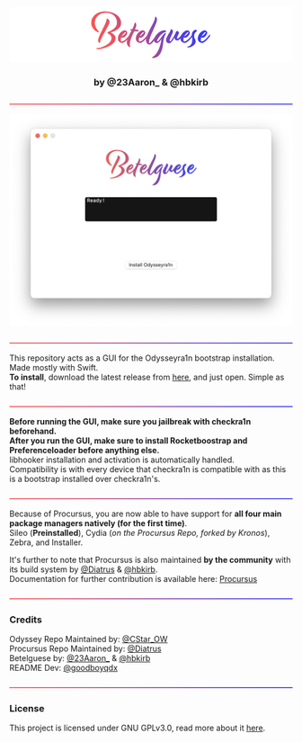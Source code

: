 <center>
  <a href="#"><img src="Assets/readme banner.png" alt="Betelguese"></a>
  <br/>
  <h3 align="center">by @23Aaron_ & @hbkirb</h3>
</center>

<a href="#"><img src="Assets/coloured line.png" alt=""></a>

<p align="center"><a href="#readme"><img src="Assets/screenshot.png" alt="screenshot"></a></p>

<a href="#readme"><img src="Assets/coloured line.png" alt=""></a>

This repository acts as a GUI for the Odysseyra1n bootstrap installation. Made mostly with Swift.<br/>
**To install**, download the latest release from [here](https://github.com/23Aaron/Betelguese/releases), and just open. Simple as that!<br/>

<a href="#readme"><img src="Assets/coloured line.png" alt=""></a>

**Before running the GUI, make sure you jailbreak with checkra1n beforehand.**<br/>
**After you run the GUI, make sure to install Rocketboostrap and Preferenceloader before anything else.**<br/>
libhooker installation and activation is automatically handled.<br/>
Compatibility is with every device that checkra1n is compatible with as this is a bootstrap installed over checkra1n's.<br/>

<a href="#readme"><img src="Assets/coloured line.png" alt=""></a>

Because of Procursus, you are now able to have support for **all four main package managers natively (for the first time)**.<br/>
Sileo (**Preinstalled**), Cydia (*on the Procursus Repo, forked by Kronos*), Zebra, and Installer.<br/>

It's further to note that Procursus is also maintained **by the community** with its build system by [@Diatrus](https://twitter.com/Diatrus) & [@hbkirb](https://twitter.com/hbkirb).<br/>
Documentation for further contribution is available here: [Procursus](https://github.com/ProcursusTeam/Procursus)

<a href="#readme"><img src="Assets/coloured line.png" alt=""></a>

### Credits
Odyssey Repo Maintained by: [@CStar_OW](https://twitter.com/CStar_OW)<br/>
Procursus Repo Maintained by: [@Diatrus](https://twitter.com/Diatrus)<br/>
Betelguese by: [@23Aaron_](https://twitter.com/23Aaron_) & [@hbkirb](https://twitter.com/hbkirb)<br/>
README Dev: [@goodboyqdx](https://twitter.com/goodboyqdx)

<a href="#readme"><img src="Assets/coloured line.png" alt=""></a>

### License
This project is licensed under GNU GPLv3.0, read more about it [here](https://choosealicense.com/licenses/gpl-3.0/).
